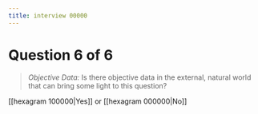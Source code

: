 ```yaml
---
title: interview 00000
---
```

# Question 6 of 6
> *Objective Data:* Is there objective data in the external, natural world that can bring some light to this question?

[[hexagram 100000|Yes]] or [[hexagram 000000|No]] 